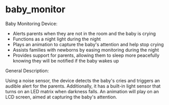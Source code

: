 # baby_monitor

Baby Monitoring Device:

- Alerts parents when they are not in the room and the baby is crying
- Functions as a night light during the night
- Plays an animation to capture the baby's attention and help stop crying
- Assists families with newborns by easing monitoring during the night
- Provides support for parents, allowing them to sleep more peacefully knowing they will be notified if the baby wakes up

General Description:

Using a noise sensor, the device detects the baby's cries and triggers an audible alert for the parents. Additionally, it has a built-in light sensor that turns on an LED matrix when darkness falls. An animation will play on an LCD screen, aimed at capturing the baby's attention.

